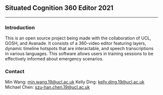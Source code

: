 ## Situated Cognition 360 Editor 2021 
----------------

### Introduction
This is an open source project being made with the collaboration of UCL, GOSH, and Avanade. It consists of a 360-video editor featuring layers, dynamic timeline hotspots that are interactable, and speech transcriptions in various languages. This software allows users in training sessions to be effectively informed about emergency scenarios.


### Contact
Min Wang: min.wang.19@ucl.ac.uk
Kelly Ding: kelly.ding.19@ucl.ac.uk
Michael Chen: szu-han.chen.19@ucl.ac.uk
